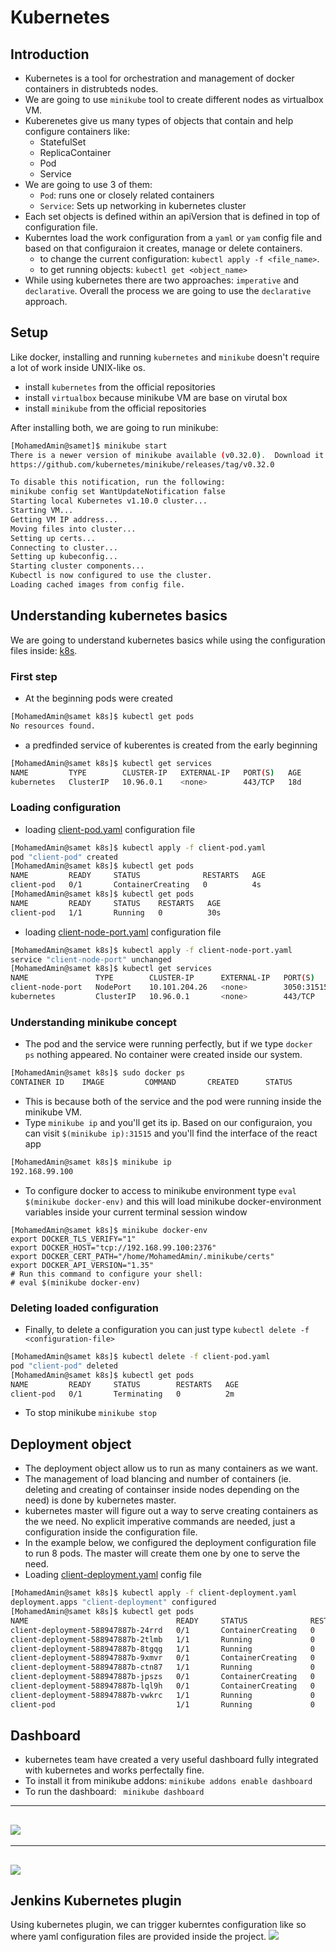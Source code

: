 # Kubernetes
## Introduction
- Kubernetes is a tool for orchestration and management of docker containers in distrubteds nodes.
- We are going to use `minikube` tool to create different nodes as virtualbox VM.
- Kuberenetes give us many types of objects that contain and help configure containers like:
  - StatefulSet
  - ReplicaContainer
  - Pod
  - Service
- We are going to use 3 of them:
  - `Pod`: runs one or closely related containers
  - `Service`: Sets up networking in kubernetes cluster
- Each set objects is defined within an apiVersion that is defined in top of configuration file.
- Kuberntes load the work configuration from a `yaml` or `yam` config file and based on that configuraion it creates, manage or delete containers.
  - to change the current configuration: `kubectl apply -f <file_name>`.
  - to get running objects: `kubectl get <object_name>`
- While using kubernetes there are two approaches: `imperative` and `declarative`. Overall the process we are going to use the `declarative` approach.

## Setup
Like docker, installing and running `kubernetes` and `minikube` doesn't require a lot of work inside UNIX-like os.
- install `kubernetes` from the official repositories
- install `virtualbox` because minikube VM are base on virutal box
- install `minikube` from the official repositories

After installing both, we are going to run minikube:
``` bash
[MohamedAmin@samet]$ minikube start
There is a newer version of minikube available (v0.32.0).  Download it here:
https://github.com/kubernetes/minikube/releases/tag/v0.32.0

To disable this notification, run the following:
minikube config set WantUpdateNotification false
Starting local Kubernetes v1.10.0 cluster...
Starting VM...
Getting VM IP address...
Moving files into cluster...
Setting up certs...
Connecting to cluster...
Setting up kubeconfig...
Starting cluster components...
Kubectl is now configured to use the cluster.
Loading cached images from config file.
```

## Understanding kubernetes basics
We are going to understand kubernetes basics while using the configuration files inside: [k8s](k8s).
### First step
- At the beginning pods were created
``` bash
[MohamedAmin@samet k8s]$ kubectl get pods
No resources found.
```
- a predfinded service of kuberentes is created from the early beginning
``` bash
[MohamedAmin@samet k8s]$ kubectl get services
NAME         TYPE        CLUSTER-IP   EXTERNAL-IP   PORT(S)   AGE
kubernetes   ClusterIP   10.96.0.1    <none>        443/TCP   18d
```
### Loading configuration
- loading [client-pod.yaml](k8s/client-pod.yaml) configuration file
``` bash
[MohamedAmin@samet k8s]$ kubectl apply -f client-pod.yaml
pod "client-pod" created
[MohamedAmin@samet k8s]$ kubectl get pods
NAME         READY     STATUS              RESTARTS   AGE
client-pod   0/1       ContainerCreating   0          4s
[MohamedAmin@samet k8s]$ kubectl get pods
NAME         READY     STATUS    RESTARTS   AGE
client-pod   1/1       Running   0          30s
```
- loading [client-node-port.yaml](k8s/client-node-port.yaml) configuration file
``` bash
[MohamedAmin@samet k8s]$ kubectl apply -f client-node-port.yaml
service "client-node-port" unchanged
[MohamedAmin@samet k8s]$ kubectl get services
NAME               TYPE        CLUSTER-IP      EXTERNAL-IP   PORT(S)          AGE
client-node-port   NodePort    10.101.204.26   <none>        3050:31515/TCP   16d
kubernetes         ClusterIP   10.96.0.1       <none>        443/TCP          18d
```
### Understanding minikube concept
- The pod and the service were running perfectly, but if we type `docker ps` nothing appeared. No container were created inside our system.
``` bash
[MohamedAmin@samet k8s]$ sudo docker ps
CONTAINER ID    IMAGE         COMMAND       CREATED      STATUS        PORTS        NAMES
```
- This is because both of the service and the pod were running inside the minikube VM.
- Type `minikube ip` and you'll get its ip. Based on our configuraion, you can visit `$(minikube ip):31515` and you'll find the interface of the react app
``` bash
[MohamedAmin@samet k8s]$ minikube ip
192.168.99.100
```
- To configure docker to access to minikube environment type `eval $(minikube docker-env)` and this will load minikube docker-environment variables inside your current terminal session window
```
[MohamedAmin@samet k8s]$ minikube docker-env
export DOCKER_TLS_VERIFY="1"
export DOCKER_HOST="tcp://192.168.99.100:2376"
export DOCKER_CERT_PATH="/home/MohamedAmin/.minikube/certs"
export DOCKER_API_VERSION="1.35"
# Run this command to configure your shell:
# eval $(minikube docker-env)
```
### Deleting loaded configuration
- Finally, to delete a configuration you can just type `kubectl delete -f <configuration-file>`
``` bash
[MohamedAmin@samet k8s]$ kubectl delete -f client-pod.yaml
pod "client-pod" deleted
[MohamedAmin@samet k8s]$ kubectl get pods
NAME         READY     STATUS        RESTARTS   AGE
client-pod   0/1       Terminating   0          2m
```
- To stop minikube
`minikube stop`

## Deployment object
- The deployment object allow us to run as many containers as we want.
- The management of load blancing and number of containers (ie. deleting and creating of containser inside nodes depending on the need) is done by kubernetes master.
- kubernetes master will figure out a way to serve creating containers as the we need. No explicit imperative commands are needed, just a configuration inside the configuration file.
- In the example below, we configured the deployment configuration file to run 8 pods. The master will create them one by one to serve the need.
- Loading [client-deployment.yaml](k8s/client-deployment.yaml) config file
``` bash
[MohamedAmin@samet k8s]$ kubectl apply -f client-deployment.yaml
deployment.apps "client-deployment" configured
[MohamedAmin@samet k8s]$ kubectl get pods
NAME                                 READY     STATUS              RESTARTS   AGE
client-deployment-588947887b-24rrd   0/1       ContainerCreating   0          11s
client-deployment-588947887b-2tlmb   1/1       Running             0          11s
client-deployment-588947887b-8tgqg   1/1       Running             0          11s
client-deployment-588947887b-9xmvr   0/1       ContainerCreating   0          11s
client-deployment-588947887b-ctn87   1/1       Running             0          39s
client-deployment-588947887b-jpszs   0/1       ContainerCreating   0          11s
client-deployment-588947887b-lql9h   0/1       ContainerCreating   0          11s
client-deployment-588947887b-vwkrc   1/1       Running             0          11s
client-pod                           1/1       Running             0          22m
```

## Dashboard
- kubernetes team have created a very useful dashboard fully integrated with kubernetes and works perfectally fine.
- To install it from minikube addons:
`minikube addons enable dashboard`
- To run the dashboard:
` minikube dashboard`
---
![](images/kubernetes/img_kubernetes_02.png)
---
---
![](images/kubernetes/img_kubernetes_03.png)
---


## Jenkins Kubernetes plugin
Using kubernetes plugin, we can trigger kuberntes configuration like so where yaml configuration files are provided inside the project.
![](images/kubernetes/img_kubernetes_01.png)
